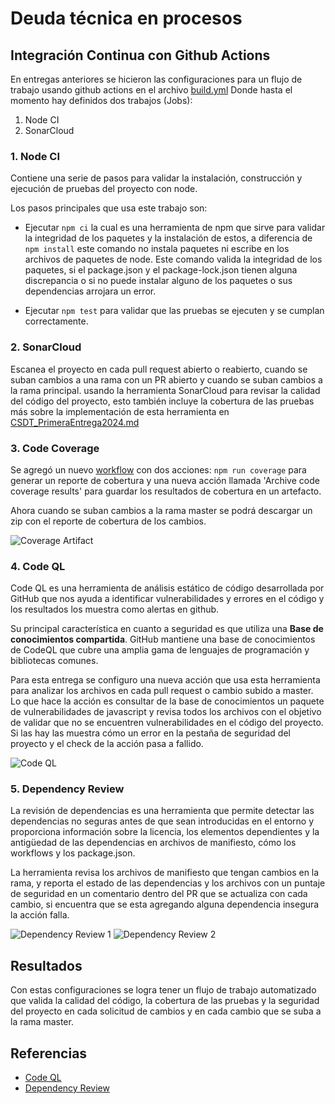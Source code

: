 # Deuda técnica en procesos

## Integración Continua con Github Actions

En entregas anteriores se hicieron las configuraciones para un flujo de trabajo usando github actions en el archivo [build.yml](https://github.com/CSDT-ECI/Ricardo-Martinez-advanced-discord-bot-easy-install/tree/github_pages/.github/workflows/build.yml) Donde hasta el momento hay definidos dos trabajos (Jobs):

1. Node CI
2. SonarCloud

### 1. Node CI
Contiene una serie de pasos para validar la instalación, construcción y ejecución de pruebas del proyecto con node.

Los pasos principales que usa este trabajo son:

- Ejecutar `npm ci` la cual es una herramienta de npm que sirve para validar la integridad de los paquetes y la instalación de estos, a diferencia de `npm install` este comando no instala paquetes ni escribe en los archivos de paquetes de node. Este comando valida la integridad de los paquetes, si el package.json y el package-lock.json tienen alguna discrepancia o si no puede instalar alguno de los paquetes o sus dependencias arrojara un error.

- Ejecutar `npm test` para validar que las pruebas se ejecuten y se cumplan correctamente.

### 2. SonarCloud
Escanea el proyecto en cada pull request abierto o reabierto, cuando se suban cambios a una rama con un PR abierto y cuando se suban cambios a la rama principal. usando la herramienta SonarCloud para revisar la calidad del código del proyecto, esto también incluye la cobertura de las pruebas más sobre la implementación de esta herramienta en [CSDT_PrimeraEntrega2024.md](CSDT_PrimeraEntrega2024.md)

### 3. Code Coverage
Se agregó un nuevo [workflow](https://github.com/CSDT-ECI/Ricardo-Martinez-advanced-discord-bot-easy-install/tree/github_pages/.github/workflows/code-coverage.yml) con dos acciones: `npm run coverage` para generar un reporte de cobertura y una nueva acción llamada 'Archive code coverage results' para guardar los resultados de cobertura en un artefacto.

Ahora cuando se suban cambios a la rama master se podrá descargar un zip con el reporte de cobertura de los cambios.

![Coverage Artifact]({{site.baseurl}}/img/coverage-artifact.png)

### 4. Code QL
Code QL es una herramienta de análisis estático de código desarrollada por GitHub que nos ayuda a identificar vulnerabilidades y errores en el código y los resultados los muestra como alertas en github.

Su principal característica en cuanto a seguridad es que utiliza una **Base de conocimientos compartida**. GitHub mantiene una base de conocimientos de CodeQL que cubre una amplia gama de lenguajes de programación y bibliotecas comunes.

Para esta entrega se configuro una nueva acción que usa esta herramienta para analizar los archivos en cada pull request o cambio subido a master. Lo que hace la acción es consultar de la base de conocimientos un paquete de vulnerabilidades de javascript y revisa todos los archivos con el objetivo de validar que no se encuentren vulnerabilidades en el código del proyecto. Si las hay las muestra cómo un error en la pestaña de seguridad del proyecto y el check de la acción pasa a fallido.

![Code QL]({{site.baseurl}}/img/code-ql.png)


### 5. Dependency Review
La revisión de dependencias es una herramienta que permite detectar las dependencias no seguras antes de que sean introducidas en el entorno y proporciona información sobre la licencia, los elementos dependientes y la antigüedad de las dependencias en archivos de manifiesto, cómo los workflows y los package.json.

La herramienta revisa los archivos de manifiesto que tengan cambios en la rama, y reporta el estado de las dependencias y los archivos con un puntaje de seguridad en un comentario dentro del PR que se actualiza con cada cambio, si encuentra que se esta agregando alguna dependencia insegura la acción falla.

![Dependency Review 1]({{site.baseurl}}/img/dependency-review-1.png)
![Dependency Review 2]({{site.baseurl}}/img/dependency-review-2.png)

## Resultados
Con estas configuraciones se logra tener un flujo de trabajo automatizado que valida la calidad del código, la cobertura de las pruebas y la seguridad del proyecto en cada solicitud de cambios y en cada cambio que se suba a la rama master.

## Referencias
- [Code QL](https://docs.github.com/es/code-security/code-scanning/introduction-to-code-scanning/about-code-scanning-with-codeql)
- [Dependency Review](https://docs.github.com/es/code-security/supply-chain-security/understanding-your-software-supply-chain/about-dependency-review)